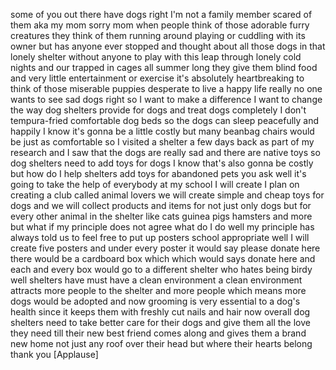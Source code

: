 
some of you out there have dogs right
I&#39;m not a family member scared of them
aka my mom sorry mom
when people think of those adorable
furry creatures they think of them
running around playing or cuddling with
its owner but has anyone ever stopped
and thought about all those dogs in that
lonely shelter without anyone to play
with this leap through lonely cold
nights and our trapped in cages all
summer long they give them blind food
and very little entertainment or
exercise it&#39;s absolutely heartbreaking
to think of those miserable puppies
desperate to live a happy life really no
one wants to see sad dogs right so I
want to make a difference I want to
change the way dog shelters provide for
dogs and treat dogs completely I don&#39;t
tempura-fried comfortable dog beds so
the dogs can sleep peacefully and
happily I know it&#39;s gonna be a little
costly but many beanbag chairs would be
just as comfortable so I visited a
shelter a few days back as part of my
research and I saw that the dogs are
really sad and there are native toys so
dog shelters need to add toys for dogs I
know that&#39;s also gonna be costly but how
do I help shelters add toys for
abandoned pets you ask well it&#39;s going
to take the help of everybody at my
school I will create I plan on creating
a club called animal lovers we will
create simple and cheap toys for dogs
and we will collect products and items
for not just only dogs but for every
other animal in the shelter like cats
guinea pigs hamsters and more but what
if my principle does not agree what do I
do
well my principle has always told us to
feel free to put up posters school
appropriate
well I will create five posters and
under every poster it would say please
donate here there would be a cardboard
box which which would says donate here
and each and every box would go to a
different shelter who hates being birdy
well shelters have must have a clean
environment a clean environment attracts
more people to the shelter
and more people which means more dogs
would be adopted and now grooming is
very essential to a dog&#39;s health since
it keeps them with freshly cut nails and
hair now overall dog shelters need to
take better care for their dogs and give
them all the love they need till their
new best friend comes along and gives
them a brand new home not just any roof
over their head but where their hearts
belong thank you
[Applause]
